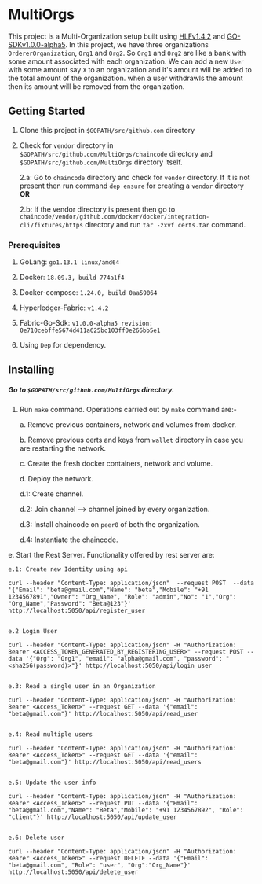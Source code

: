 # MultiOrgs
This project is a Multi-Organization setup built using [HLFv1.4.2](https://github.com/hyperledger/fabric/tree/v1.4.2) and [GO-SDKv1.0.0-alpha5](https://github.com/hyperledger/fabric-sdk-go/tree/v1.0.0-alpha5). In this project, we have three organizations `OrdererOrganization`, `Org1` and `Org2`. So `Org1` and `Org2` are like a bank with some amount associated with each organization. We can add a new `User` with some amount say `X` to an organization and it's amount will be added to the total amount of the organization. when a user withdrawls the amount then its amount will be removed from the organization.

## Getting Started
1. Clone this project in `$GOPATH/src/github.com` directory

2. Check for `vendor` directory in `$GOPATH/src/github.com/MultiOrgs/chaincode` directory and `$GOPATH/src/github.com/MultiOrgs` directory itself.
  
      2.a: Go to `chaincode` directory and check for `vendor` directory. If it is not present then run command `dep ensure` for creating a `vendor` directory **OR** 

      2.b: If the vendor directory is present then go to `chaincode/vendor/github.com/docker/docker/integration-cli/fixtures/https` directory and run `tar -zxvf certs.tar` command.

### Prerequisites

1. GoLang: `go1.13.1 linux/amd64`

2. Docker: `18.09.3, build 774a1f4`

3. Docker-compose: `1.24.0, build 0aa59064`

4. Hyperledger-Fabric: `v1.4.2`

5. Fabric-Go-Sdk: `v1.0.0-alpha5 revision: 0e710cebffe5674d411a625bc103ff0e266bb5e1`

6. Using `Dep` for dependency.

## Installing 
##### Go to `$GOPATH/src/github.com/MultiOrgs` directory.
1. Run `make` command. Operations carried out by `make` command are:-

   a. Remove previous containers, network and volumes from docker. 
   
   b. Remove previous certs and keys from `wallet` directory in case you are restarting the network.
   
   c. Create the fresh docker containers, network and volume. 
   
   d. Deploy the network.
   
    d.1: Create channel.
    
    d.2: Join channel --> channel joined by every organization.
    
    d.3: Install chaincode on `peer0` of both the organization.
    
    d.4: Instantiate the chaincode.
    
  e. Start the Rest Server. Functionality offered by rest server are:
    
    e.1: Create new Identity using api
    
    curl --header "Content-Type: application/json"  --request POST  --data '{"Email": "beta@gmail.com","Name": "beta","Mobile": "+91 1234567891","Owner": "Org_Name", "Role": "admin","No": "1","Org": "Org_Name","Password": "Beta@123"}' http://localhost:5050/api/register_user
    
    
    e.2 Login User 
    
    curl --header "Content-Type: application/json" -H "Authorization: Bearer <ACCESS_TOKEN_GENERATED_BY_REGISTERING_USER>" --request POST --data '{"Org": "Org1", "email": "alpha@gmail.com", "password": "<sha256(password)>"}' http://localhost:5050/api/login_user
    
    
    e.3: Read a single user in an Organization
    
    curl --header "Content-Type: application/json" -H "Authorization: Bearer <Access_Token>" --request GET --data '{"email": "beta@gmail.com"}' http://localhost:5050/api/read_user
    
    
    e.4: Read multiple users
    
    curl --header "Content-Type: application/json" -H "Authorization: Bearer <Access_Token>" --request GET --data '{"email": "beta@gmail.com"}' http://localhost:5050/api/read_users
    
    
    e.5: Update the user info
    
    curl --header "Content-Type: application/json" -H "Authorization: Bearer <Access_Token>" --request PUT --data '{"Email": "beta@gmail.com","Name": "Beta","Mobile": "+91 1234567892", "Role": "client"}' http://localhost:5050/api/update_user
    
    
    e.6: Delete user
    
    curl --header "Content-Type: application/json" -H "Authorization: Bearer <Access_Token>" --request DELETE --data '{"Email": "beta@gmail.com", "Role": "user", "Org":"Org_Name"}' http://localhost:5050/api/delete_user
